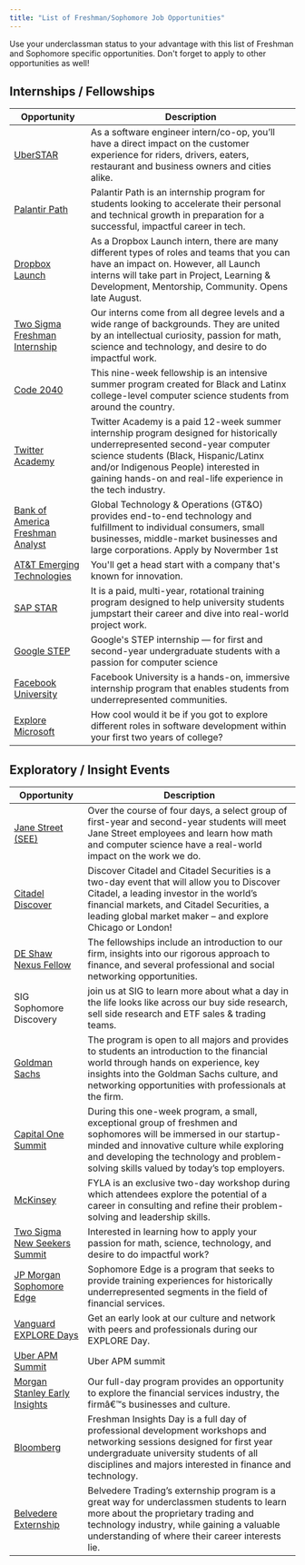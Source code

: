 ```yaml
---
title: "List of Freshman/Sophomore Job Opportunities"
---
```


Use your underclassman status to your advantage with this list of Freshman and Sophomore specific opportunities. Don't forget to apply to other opportunities as well!     

## Internships / Fellowships
| Opportunity | Description |
| ----------- | ----------- |
| [UberSTAR](https://www.uber.com/us/en/careers/teams/university/) | As a software engineer intern/co-op, you’ll have a direct impact on the customer experience for riders, drivers, eaters, restaurant and business owners and cities alike. |
| [Palantir Path](https://www.palantir.com/students/path/) | Palantir Path is an internship program for students looking to accelerate their personal and technical growth in preparation for a successful, impactful career in tech. | 
| [Dropbox Launch](https://www.dropbox.com/jobs/teams/eng_university_grads) | As a Dropbox Launch intern, there are many different types of roles and teams that you can have an impact on. However, all Launch interns will take part in Project, Learning & Development, Mentorship, Community. Opens late August.
| [Two Sigma Freshman Internship](https://www.twosigma.com/careers/internships/) | Our interns come from all degree levels and a wide range of backgrounds. They are united by an intellectual curiosity, passion for math, science and technology, and desire to do impactful work. |
| [Code 2040](https://programs.code2040.org/) | This nine-week fellowship is an intensive summer program created for Black and Latinx college-level computer science students from around the country.
| [Twitter Academy](https://twitteracademy21.splashthat.com/) | Twitter Academy is a paid 12-week summer internship program designed for historically underrepresented second-year computer science students (Black, Hispanic/Latinx and/or Indigenous People) interested in gaining hands-on and real-life experience in the tech industry. |
| [Bank of America Freshman Analyst](https://campus.bankofamerica.com/careers/Global-Technology-Freshman-Summer-Analyst-Program-US.html) | Global Technology & Operations (GT&O) provides end-to-end technology and fulfillment to individual consumers, small businesses, middle-market businesses and large corporations. Apply by Novermber 1st |
| [AT&T Emerging Technologies](https://www.att.jobs/category/emerging-technologies-internship-jobs/117/36875/1) | You'll get a head start with a company that's known for innovation. |
| [SAP STAR](https://www.sap.com/about/careers/students-graduates/vocational-training/usa.html) | It is a paid, multi-year, rotational training program designed to help university students jumpstart their career and dive into real-world project work. |
| [Google STEP](https://buildyourfuture.withgoogle.com/programs/step/) | Google's STEP internship — for first and second-year undergraduate students with a passion for computer science |
| [Facebook University](https://www.facebook.com/careers/students-and-grads/students?gclid=Cj0KCQjw24qHBhCnARIsAPbdtlKVyfvpeME9BTd2vE1p061KcDgoi8LijMb0gSB2dpnZ6LvBUuQwBS0aApj1EALw_wcB) | Facebook University is a hands-on, immersive internship program that enables students from underrepresented communities. |
| [Explore Microsoft](https://careers.microsoft.com/students/us/en/usexploremicrosoftprogram) | How cool would it be if you got to explore different roles in software development within your first two years of college?

## Exploratory / Insight Events
| Opportunity | Description |
| ----------- | ----------- |
| [Jane Street (SEE) ](https://www.janestreet.com/join-jane-street/our-programs/see/) | Over the course of four days, a select group of first-year and second-year students will meet Jane Street employees and learn how math and computer science have a real-world impact on the work we do. |
| [Citadel Discover](https://www.citadel.com/careers/discover-citadel/) | Discover Citadel and Citadel Securities is a two-day event that will allow you to Discover Citadel, a leading investor in the world’s financial markets, and Citadel Securities, a leading global market maker – and explore Chicago or London! |
| [DE Shaw Nexus Fellow](https://www.deshaw.com/careers/fellowships) | The fellowships include an introduction to our firm, insights into our rigorous approach to finance, and several professional and social networking opportunities. | 
| SIG Sophomore Discovery |  join us at SIG to learn more about what a day in the life looks like across our buy side research, sell side research and ETF sales & trading teams. |
| [Goldman Sachs](https://www.goldmansachs.com/careers/students/programs/americas/undergrad-virtual-insight-series.html) | The program is open to all majors and provides to students an introduction to the financial world through hands on experience, key insights into the Goldman Sachs culture, and networking opportunities with professionals at the firm. | 
| [Capital One Summit](https://campus.capitalone.com/summits/) | During this one-week program, a small, exceptional group of freshmen and sophomores will be immersed in our startup-minded and innovative culture while exploring and developing the technology and problem-solving skills valued by today’s top employers. |
| [McKinsey](https://www.mckinsey.com/careers/students/first-year-leadership-academy/overview#) | FYLA is an exclusive two-day workshop during which attendees explore the potential of a career in consulting and refine their problem-solving and leadership skills.
| [Two Sigma New Seekers Summit](https://twosigma.avature.net/eventsignup/Error) | Interested in learning how to apply your passion for math, science, technology, and desire to do impactful work? |
| [JP Morgan Sophomore Edge](https://careers.jpmorgan.com/global/en/students/programs) | Sophomore Edge is a program that seeks to provide training experiences for historically underrepresented segments in the field of financial services.
| [Vanguard EXPLORE Days](https://www.vanguardjobs.com/students-and-recent-graduates/explore-days/) | Get an early look at our culture and network with peers and professionals during our EXPLORE Day. |
| [Uber APM Summit](https://www.uber.com/us/en/careers/teams/university/) | Uber APM summit
| [Morgan Stanley Early Insights](https://www.morganstanley.com/people-opportunities/insight-program/north-america/early-insights-for-women-north-america) | Our full-day program provides an opportunity to explore the financial services industry, the firmâ€™s businesses and culture. |
| [Bloomberg](https://www.bloomberg.com/company/career/freshman-insights-day/) | Freshman Insights Day is a full day of professional development workshops and networking sessions designed for first year undergraduate university students of all disciplines and majors interested in finance and technology. |
| [Belvedere Externship](http://www.belvederetrading.com/externships) | Belvedere Trading’s externship program is a great way for underclassmen students to learn more about the proprietary trading and technology industry, while gaining a valuable understanding of where their career interests lie. |
